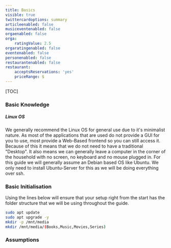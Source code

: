 ```yaml
---
title: Basics
visible: true
twittercardoptions: summary
articleenabled: false
musiceventenabled: false
orgaenabled: false
orga:
    ratingValue: 2.5
orgaratingenabled: false
eventenabled: false
personenabled: false
restaurantenabled: false
restaurant:
    acceptsReservations: 'yes'
    priceRange: $
---
```


[TOC]

### Basic Knowledge

##### Linux OS

We generally recommend the Linux OS for general use due to it's minimalist nature. As most of the applications that are used do not provide a GUI for you to use, most provide a Web-Based frontend so you can still access it. Because of this it means that we do not need to have a traditional "Desktop". It also means we can generally leave a computer in the corner of the household with no screen, no keyboard and no mouse plugged in. For this guide we will generally assume an Debian based OS like Ubuntu. We only need to install Ubuntu-Server for this as we will be doing everything over ssh.


### Basic Initialisation

Using the lines below will ensure that your setup right from the start has the folder structure that we will be using throughout the guide.

```bash
sudo apt update
sudo apt upgrade -y
mkdir -p /mnt/media
mkdir /mnt/media/(Books,Music,Movies,Series)
```

### Assumptions